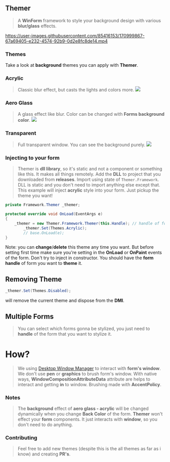 ## Themer
> A **WinForm** framework to style your background design with various **blur/glass** effects.

https://user-images.githubusercontent.com/85416153/170999867-67a69405-e232-4574-92b9-0d2e8fc8de14.mp4

### Themes
Take a look at **background** themes you can apply with **Themer**.

### Acrylic
> Classic blur effect, but casts the lights and colors more.
![](https://media.discordapp.net/attachments/977582992014856273/980579146075893810/unknown.png)
### Aero Glass
> A glass effect like blur. Color can be changed with **Forms background color**.
![](https://media.discordapp.net/attachments/977582992014856273/980578913187156008/unknown.png)
### Transparent
> Full transparent window. You can see the background purely.
![](https://media.discordapp.net/attachments/977582992014856273/980580156945100800/unknown.png)

### Injecting to your form
> Themer is **dll library**, so it's static and not a component or something like this. It makes all things remotely.
> Add the **DLL** to project that you downloaded from **releases**. Import using state of `Themer.Framework`. DLL is static and you don't need to import anything else except that.
> This example will inject **acrylic** style into your form. Just pickup the theme you want!
```csharp
private Framework.Themer _themer;

protected override void OnLoad(EventArgs e)
{
	_themer = new Themer.Framework.Themer(this.Handle); // handle of form
        _themer.Set(Themes.Acrylic);
        // base.OnLoad(e);
}
```
Note: you can **change**/**delete** this theme any time you want. But before setting first time make sure you're setting in the **OnLoad** or **OnPaint** events of the form. Don't try to inject in constructor. 
You should have the **form handle** of form you want to **theme** it. 

## Removing Theme
```csharp
_themer.Set(Themes.Disabled);
```
will remove the current theme and dispose from the **DMI**.

## Multiple Forms
> You can select which forms gonna be stylized, you just need to **handle** of the form that you want to stylize it.

# How?
> We using [Desktop Window Manager](https://docs.microsoft.com/en-us/windows/win32/dwm/reference) to interact with **form's window**. We don't use **pen** or **graphics** to brush form's window. With native ways, **WindowCompositionAttributeData** attribute are helps to interact and getting **in** to window. Brushing made with **AccentPolicy**.

### Notes
> The **background** effect of **aero glass - acrylic** will be changed dynamically when you change **Back Color** of the form.
> **Themer** won't effect your **form** components. It just interacts with **window**, so you don't need to do anything.

### Contributing
> Feel free to add new themes (despite this is the all themes as far as i know) and creating **PR's**. 

